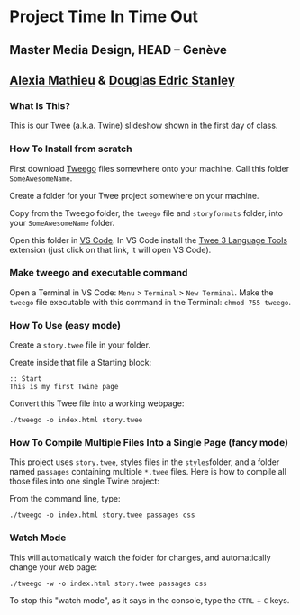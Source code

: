 # Project Time In Time Out
## Master Media Design, HEAD – Genève
## [Alexia Mathieu](https://www.hesge.ch/head/annuaire/alexia-mathieu) & [Douglas Edric Stanley](http://abstractmachine.net)

### What Is This?
This is our Twee (a.k.a. Twine) slideshow shown in the first day of class.

### How To Install from scratch
First download [Tweego](http://www.motoslave.net/tweego/) files somewhere onto your machine. Call this folder `SomeAwesomeName`.

Create a folder for your Twee project somewhere on your machine.

Copy from the Tweego folder, the `tweego` file and `storyformats` folder, into your `SomeAwesomeName` folder.

Open this folder in [VS Code](https://code.visualstudio.com). In VS Code install the [Twee 3 Language Tools](https://marketplace.visualstudio.com/items?itemName=cyrusfirheir.twee3-language-tools) extension (just click on that link, it will open VS Code).

### Make tweego and executable command
Open a Terminal in VS Code: `Menu` > `Terminal` > `New Terminal`. Make the `tweego` file executable with this command in the Terminal: `chmod 755 tweego`.

### How To Use (easy mode)
Create a `story.twee` file in your folder.

Create inside that file a Starting block:

````
:: Start
This is my first Twine page
````

Convert this Twee file into a working webpage:

````
./tweego -o index.html story.twee
````

### How To Compile Multiple Files Into a Single Page (fancy mode)
This project uses `story.twee`, styles files in the `styles`folder, and a folder named `passages` containing multiple `*.twee` files. Here is how to compile all those files into one single Twine project:

From the command line, type:

````
./tweego -o index.html story.twee passages css
````

### Watch Mode
This will automatically watch the folder for changes, and automatically change your web page:

````
./tweego -w -o index.html story.twee passages css
````

To stop this "watch mode", as it says in the console, type the `CTRL` + `C` keys.